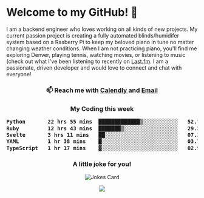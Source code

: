 <h1> Welcome to my GitHub! 👋 </h1>


  I am a backend engineer who loves working on all kinds of new projects. My current passion project is creating a fully automated blinds/humidifer system based on a Rasberry Pi to keep my beloved piano in tune no matter changing weather conditions. When I am not practicing piano, you'll find me exploring Denver, playing tennis, watching movies, or listening to music (check out what I've been listening to recently on [Last.fm](https://www.last.fm/user/mballa000). I am a passionate, driven developer and would love to connect and chat with everyone!

<h3 align = "center"> 📫 Reach me with <a href = "https://calendly.com/msbrandt00/30min"> Calendly </a> and <a href="mailto:msbrandt00@gmail.com">Email</a> 
 </h3>


 
<div align = "center"
[![Anurag's GitHub stats](https://github-readme-stats.vercel.app/api?username=mbrandt00)](https://github.com/anuraghazra/github-readme-stats)
          </div>
<h3 align="center">
  My Coding this week
<!--START_SECTION:waka-->

```txt
Python       22 hrs 55 mins  █████████████▒░░░░░░░░░░░   52.73 %
Ruby         12 hrs 43 mins  ███████▒░░░░░░░░░░░░░░░░░   29.26 %
Svelte       3 hrs 11 mins   ██░░░░░░░░░░░░░░░░░░░░░░░   07.36 %
YAML         1 hr 38 mins    █░░░░░░░░░░░░░░░░░░░░░░░░   03.78 %
TypeScript   1 hr 17 mins    ▓░░░░░░░░░░░░░░░░░░░░░░░░   02.99 %
```

<!--END_SECTION:waka-->

### A little joke for you!

![Jokes Card](https://readme-jokes.vercel.app/api?hideBorder)

<a href="https://www.linkedin.com/in/mbrandt00/"><img src="https://img.shields.io/badge/linkedin-%230077B5.svg?&style=for-the-badge&logo=linkedin&logoColor=white" /></a>
